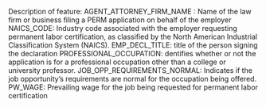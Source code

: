 Description of feature: 
AGENT_ATTORNEY_FIRM_NAME : Name of the law firm or business filing a PERM application on behalf of the employer
NAICS_CODE: Industry code associated with the employer requesting permanent labor certification, as classified by the North American Industrial Classification System (NAICS). 
EMP_DECL_TITLE: title of the person signing the declaration
PROFESSIONAL_OCCUPATION: dentifies whether or not the application is for a professional occupation other than a college or university professor. 
JOB_OPP_REQUIREMENTS_NORMAL: Indicates if the job opportunity’s requirements are normal for the occupation being offered.
PW_WAGE: Prevailing wage for the job being requested for permanent labor certification
